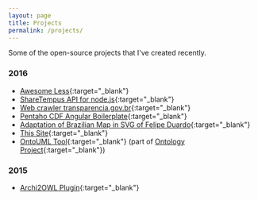 ```yaml
---
layout: page
title: Projects
permalink: /projects/
---
```


Some of the open-source projects that I've created recently.

### 2016

* [Awesome Less](https://github.com/LucasBassetti/awesome-less){:target="_blank"}
* [ShareTempus API for node.js](https://github.com/ShareTempus/sharetempus-node){:target="_blank"}
* [Web crawler transparencia.gov.br](https://github.com/LucasBassetti/crawler-transparencia){:target="_blank"}
* [Pentaho CDF Angular Boilerplate](https://github.com/LucasBassetti/pentaho-cdf-angular-boilerplate){:target="_blank"}
* [Adaptation of Brazilian Map in SVG of Felipe Duardo](https://github.com/LucasBassetti/mapa-brasil-svg){:target="_blank"}
* [This Site](https://github.com/LucasBassetti/lucasbassetti.github.io){:target="_blank"}
* [OntoUML Tool](https://github.com/LucasBassetti/ontouml-web){:target="_blank"}
 (part of [Ontology Project](http://ontology.com.br){:target="_blank"})

### 2015

* [Archi2OWL Plugin](https://github.com/LucasBassetti/archi2owl){:target="_blank"}
